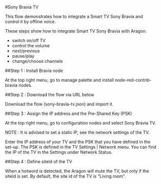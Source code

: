 #Sony Bravia TV

This flow demonstrates how to integrate a Smart TV Sony Bravia and control it by offline voice.

These steps show how to integrate  Smart TV Sony Bravia with Aragon. 

- switch on/off TV
- control the volume
- next/previous
- pause/play
- change/choose channels

##Step 1 : Install Bravia node

At the top right menu, go to manage palette and install node-red-contrib-bravia nodes.


##Step 2 : Download the flow via URL below

Download the flow (sony-bravia-tv.json) and import it.


##Step 3 : Assign the IP address and the Pre-Shared Key (PSK)

At the top right menu, go to configuration nodes and select Sony Bravia TV.

NOTE : It is advised to set a static IP, see the network settings of the TV.

Enter the IP address of your TV and the PSK that you have defined in the set-up. The PSK is defined in the TV Settings | Network menu. You can find the IP of the TV in the Settings under Network Status.


##Step 4 : Define siteId of the TV

When a hotword is detected, the Aragon will mute the TV, but only if the siteId is set. By default, the site id of the TV is “Living room”.



